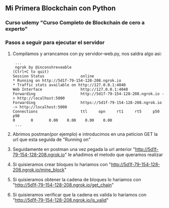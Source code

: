 ## Mi Primera Blockchain con Python
### Curso udemy "Curso Completo de Blockchain de cero a experto"
### Pasos a seguir para ejecutar el servidor
1. Compilamos y arrancamos con py servidor-web.py, nos saldra algo asi:
	
		...
		ngrok by @inconshreveable                                                                                                                                        (Ctrl+C to quit)                                                                                                                                                                                 Session Status                online                                                                                                                                              * Running on http://5d1f-79-154-128-208.ngrok.io                                                                                                                                 * Traffic stats available on http://127.0.0.1:4040                                                                                                                              Web Interface                 http://127.0.0.1:4040                                                                                                                              Forwarding                    http://5d1f-79-154-128-208.ngrok.io -> http://localhost:5000                                                                                       Forwarding                    https://5d1f-79-154-128-208.ngrok.io -> http://localhost:5000                                                                                                                                                                                                                                                                       Connections                   ttl     opn     rt1     rt5     p50     p90                                                                                                                                      0       0       0.00    0.00    0.00    0.00 
		...
	
2. Abrimos postman(por ejemplo) e introducimos en una peticion GET la url que esta seguida de "Running on"
3. Seguidamente en postman una vez pegada la url anterior "http://5d1f-79-154-128-208.ngrok.io" le añadimos el metodo que queramos realizar
4. Si quisieramos crear bloques lo hariamos con "http://5d1f-79-154-128-208.ngrok.io/mine_block"
5. Si quisieramos obtener la cadena de bloques lo hariamos con "http://5d1f-79-154-128-208.ngrok.io/get_chain"
6. Si quisieramos verificar que la cadena es valida lo hariamos con "http://5d1f-79-154-128-208.ngrok.io/is_valid"